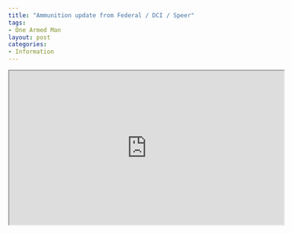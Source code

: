 ```yaml
---
title: "Ammunition update from Federal / DCI / Speer"
tags:
- One Armed Man
layout: post
categories:
- Information
---
```


<iframe width="560" height="315" src="https://www.youtube.com/embed/Js6Ij_eUBPM" title="Doing More For The American Shooter"></iframe>